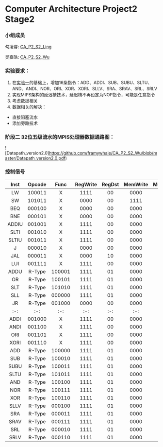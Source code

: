 # Computer Architecture Project2 Stage2
### 小组成员
勾凌睿: [CA_P2_S2_Ling](https://github.com/Lingrui98/CA_P2_S2_Ling)

吴嘉皓: [CA_P2_S2_Wu](https://github.com/framywhale/CA_P2_S2_Wu)

### 实验要求：
1. 在[实验一]()的基础上，增加16条指令：ADD、ADDI、SUB、SUBU、SLTU、AND、ANDI、NOR、ORI、XOR、XORI、SLLV、SRA、SRAV、SRL、SRLV
2. 实现MIPS架构的延迟槽技术，延迟槽不再设定为NOP指令，可能是任意指令
3. 考虑数据相关
4. 数据相关的解决：
 * 直接阻塞流水
 * 添加旁路技术

### 阶段二 32位五级流水的MPIS处理器数据通路图：

![Datapath_version2.0]https://github.com/framywhale/CA_P2_S2_Wu/blob/master/Datapath_version2.0.pdf)

### 控制信号

| Inst  | Opcode |  Func  | RegWrite | RegDst | MemWrite | MemToReg | ALUSrcA | ALUSrcB|PCSrc|JSrc | ALUOp |
|:-:    | :-:    |:-:     |:-:       |:-:     | :-:      |:-:       |:-:      |:-:     |:-:  |:-:  |:-:    |
| LW    | 100011 |    X   |   1111   |   00   |   0000   |    1     |    00   |   01   |  00 |  0  |  0010 |
| SW    | 101011 |    X   |   0000   |   00   |   1111   |    0     |    00   |   01   |  00 |  0  |  0010 |
| BEQ   | 000100 |    X   |   0000   |   00   |   0000   |    0     |    00   |   00   |  ?? |  0  |   /   |
| BNE   | 000101 |    X   |   0000   |   00   |   0000   |    0     |    00   |   00   |  ?? |  0  |   /   |
| ADDIU | 001001 |    X   |   1111   |   00   |   0000   |    0     |    00   |   01   |  00 |  0  |  0010 |
| SLTI  | 001010 |    X   |   1111   |   00   |   0000   |    0     |    00   |   01   |  00 |  0  |  0111 |
| SLTIU | 001011 |    X   |   1111   |   00   |   0000   |    0     |    00   |   01   |  00 |  0  |  0100 |
| J     | 000010 |    X   |   0000   |   00   |   0000   |    0     |    00   |   00   |  01 |  0  |   /   |
| JAL   | 000011 |    X   |   0000   |   10   |   0000   |    0     |    01   |   10   |  01 |  0  |   /   |
| LUI   | 001111 |    X   |   1111   |   00   |   0000   |    0     |    00   |   01   |  00 |  0  |  0011 |
| ADDU  | R-Type | 100001 |   1111   |   01   |   0000   |    0     |    00   |   01   |  00 |  0  |  0010 |
| OR    | R-Type | 100101 |   1111   |   01   |   0000   |    0     |    00   |   01   |  00 |  0  |  0001 |
| SLT   | R-Type | 101010 |   1111   |   01   |   0000   |    0     |    00   |   01   |  00 |  0  |  0111 |
| SLL   | R-Type | 000000 |   1111   |   01   |   0000   |    0     |    10   |   01   |  00 |  0  |  0101 |
| JR    | R-Type | 001000 |   0000   |   00   |   0000   |    0     |    00   |   00   |  00 |  1  |   /   |
|:-:    | :-:    |:-:     |:-:       |:-:     | :-:      |:-:       |:-:      |:-:     |:-:  |:-:  |:-:    |
| ADDI  | 001000 |    X   |   1111   |   00   |   0000   |    0     |    00   |   01   |  00 |  0  |  0010 |
| ANDI  | 001100 |    X   |   1111   |   00   |   0000   |    0     |    00   |   01   |  00 |  0  |  0000 |
| ORI   | 001101 |    X   |   1111   |   00   |   0000   |    0     |    00   |   11   |  00 |  0  |  0001 |
| XORI  | 001110 |    X   |   1111   |   00   |   0000   |    0     |    00   |   11   |  00 |  0  |  1010 |
| ADD   | R-Type | 100000 |   1111   |   01   |   0000   |    0     |    00   |   00   |  00 |  0  |  0010 |
| SUB   | R-Type | 100010 |   1111   |   01   |   0000   |    0     |    00   |   00   |  00 |  0  |  0110 |
| SUBU  | R-Type | 100011 |   1111   |   01   |   0000   |    0     |    00   |   00   |  00 |  0  |  1000 |
| SLTU  | R-Type | 101011 |   1111   |   01   |   0000   |    0     |    00   |   00   |  00 |  0  |  0100 |
| AND   | R-Type | 100100 |   1111   |   01   |   0000   |    0     |    00   |   00   |  00 |  0  |  0000 |
| NOR   | R-Type | 100111 |   1111   |   01   |   0000   |    0     |    00   |   00   |  00 |  0  |  1001 |
| XOR   | R-Type | 100110 |   1111   |   01   |   0000   |    0     |    00   |   00   |  00 |  0  |  1010 |
| SLLV  | R-Type | 000100 |   1111   |   01   |   0000   |    0     |    00   |   00   |  00 |  0  |  0101 |
| SRA   | R-Type | 000011 |   1111   |   01   |   0000   |    0     |    10   |   00   |  00 |  0  |  1011 |
| SRAV  | R-Type | 000111 |   1111   |   01   |   0000   |    0     |    00   |   00   |  00 |  0  |  1011 |
| SRL   | R-Type | 000010 |   1111   |   01   |   0000   |    0     |    10   |   00   |  00 |  0  |  1100 |
| SRLV  | R-Type | 000110 |   1111   |   01   |   0000   |    0     |    00   |   00   |  00 |  0  |  1100 |
